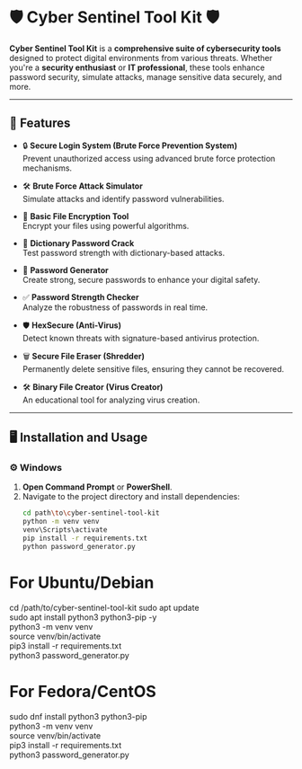 # 🛡️ Cyber Sentinel Tool Kit 🛡️  

**Cyber Sentinel Tool Kit** is a **comprehensive suite of cybersecurity tools** designed to protect digital environments from various threats. Whether you're a **security enthusiast** or **IT professional**, these tools enhance password security, simulate attacks, manage sensitive data securely, and more.  

---

## 🚀 Features  

- 🔒 **Secure Login System (Brute Force Prevention System)**  
  Prevent unauthorized access using advanced brute force protection mechanisms.  

- 🛠️ **Brute Force Attack Simulator**  
  Simulate attacks and identify password vulnerabilities.  

- 🔐 **Basic File Encryption Tool**  
  Encrypt your files using powerful algorithms.  

- 📖 **Dictionary Password Crack**  
  Test password strength with dictionary-based attacks.  

- 🔑 **Password Generator**  
  Create strong, secure passwords to enhance your digital safety.  

- ✅ **Password Strength Checker**  
  Analyze the robustness of passwords in real time.  

- 🛡️ **HexSecure (Anti-Virus)**  
  Detect known threats with signature-based antivirus protection.  

- 🗑️ **Secure File Eraser (Shredder)**  
  Permanently delete sensitive files, ensuring they cannot be recovered.  

- 🛠️ **Binary File Creator (Virus Creator)**  
  An educational tool for analyzing virus creation.  

---

## 🖥️ Installation and Usage  

### ⚙️ Windows  
1. **Open Command Prompt** or **PowerShell**.  
2. Navigate to the project directory and install dependencies:  
   ```bash
   cd path\to\cyber-sentinel-tool-kit
   python -m venv venv
   venv\Scripts\activate
   pip install -r requirements.txt
   python password_generator.py

# For Ubuntu/Debian
cd /path/to/cyber-sentinel-tool-kit
sudo apt update  
sudo apt install python3 python3-pip -y  
python3 -m venv venv  
source venv/bin/activate  
pip3 install -r requirements.txt  
python3 password_generator.py  

# For Fedora/CentOS
sudo dnf install python3 python3-pip  
python3 -m venv venv  
source venv/bin/activate  
pip3 install -r requirements.txt  
python3 password_generator.py